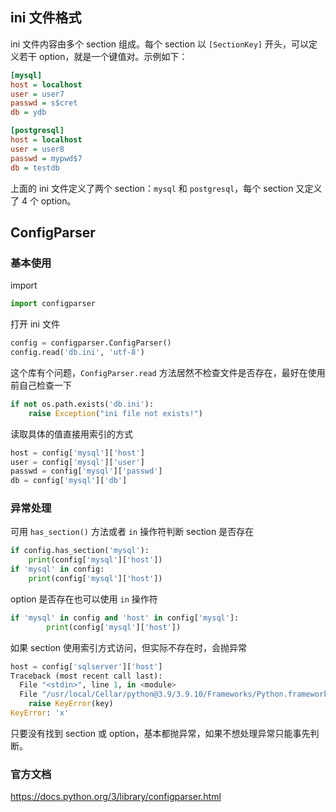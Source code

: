 ## ini 文件格式

ini 文件内容由多个 section 组成。每个 section 以 `[SectionKey]` 开头，可以定义若干 option，就是一个键值对。示例如下：

```ini
[mysql]
host = localhost
user = user7
passwd = s$cret
db = ydb

[postgresql]
host = localhost
user = user8
passwd = mypwd$7
db = testdb
```

上面的 ini 文件定义了两个 section：`mysql` 和 `postgresql`，每个 section 又定义了 4 个 option。

## ConfigParser

### 基本使用

import

```python
import configparser
```

打开 ini 文件

```python
config = configparser.ConfigParser()
config.read('db.ini', 'utf-8')
```

这个库有个问题，`ConfigParser.read` 方法居然不检查文件是否存在，最好在使用前自己检查一下

```python
if not os.path.exists('db.ini'):
    raise Exception("ini file not exists!")
```

读取具体的值直接用索引的方式

```python
host = config['mysql']['host']
user = config['mysql']['user']
passwd = config['mysql']['passwd']
db = config['mysql']['db']
```

### 异常处理

可用 `has_section()` 方法或者 `in` 操作符判断 section 是否存在

```python
if config.has_section('mysql'):
    print(config['mysql']['host'])
if 'mysql' in config:
  	print(config['mysql']['host'])
```

option 是否存在也可以使用 `in` 操作符

```python
if 'mysql' in config and 'host' in config['mysql']:
		print(config['mysql']['host'])
```

如果 section 使用索引方式访问，但实际不存在时，会抛异常

```python
host = config['sqlserver']['host']
Traceback (most recent call last):
  File "<stdin>", line 1, in <module>
  File "/usr/local/Cellar/python@3.9/3.9.10/Frameworks/Python.framework/Versions/3.9/lib/python3.9/configparser.py", line 963, in __getitem__
    raise KeyError(key)
KeyError: 'x'
```

只要没有找到 section 或 option，基本都抛异常，如果不想处理异常只能事先判断。

### 官方文档

https://docs.python.org/3/library/configparser.html